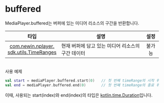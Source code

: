 # buffered

MediaPlayer.buffered는 버퍼에 있는 미디어 리소스의 구간을 반환합니다.

| 타입 | 설명 | 설정 |
|:---:|---|:---:|
| [com.newin.nplayer.<br>sdk.utils.TimeRanges](https://docs.google.com/document/d/1knklvK2oKIm_LpN2VJ3-cRyE-vLNLZn5EfpxkOiKdNE/edit?pli=1#heading=h.mecjw7ph5zd7) | 현재 버퍼에 담고 있는 미디어 리소스의 구간 데이터 | 불가능 |

\
사용 예제
```kotlin
val start = mediaPlayer.buffered.start(0)	// 첫 번째 timeRange의 시작 위치
val end = mediaPlayer.buffered.end(0)		// 첫 번째 timeRange의 종료 위치
```
이때, 사용되는 start(index)와 end(index)의 타입은 [kotlin.time.Duration](https://kotlinlang.org/api/latest/jvm/stdlib/kotlin.time/-duration/)입니다.
